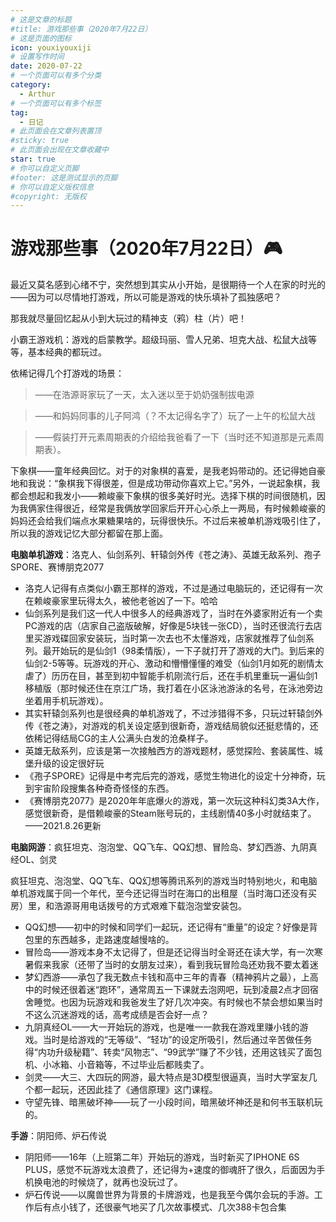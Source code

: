 ```yaml
---
# 这是文章的标题
#title: 游戏那些事（2020年7月22日）
# 这是页面的图标
icon: youxiyouxiji
# 设置写作时间
date: 2020-07-22
# 一个页面可以有多个分类
category:
  - Arthur
# 一个页面可以有多个标签
tag:
  - 日记
# 此页面会在文章列表置顶
#sticky: true
# 此页面会出现在文章收藏中
star: true
# 你可以自定义页脚
#footer: 这是测试显示的页脚
# 你可以自定义版权信息
#copyright: 无版权
---
```

# 游戏那些事（2020年7月22日）🎮

最近又莫名感到心绪不宁，突然想到其实从小开始，是很期待一个人在家的时光的——因为可以尽情地打游戏，所以可能是游戏的快乐填补了孤独感吧？

那我就尽量回忆起从小到大玩过的精神支（鸦）柱（片）吧！

小霸王游戏机：游戏的启蒙教学。超级玛丽、雪人兄弟、坦克大战、松鼠大战等等，基本经典的都玩过。

依稀记得几个打游戏的场景：

> ——在浩源哥家玩了一天，太入迷以至于奶奶强制拔电源

> ——和妈妈同事的儿子阿鸿（？不太记得名字了）玩了一上午的松鼠大战

> ——假装打开元素周期表的介绍给我爸看了一下（当时还不知道那是元素周期表）。

下象棋——童年经典回忆。对于的对象棋的喜爱，是我老妈带动的。还记得她自豪地和我说：“象棋我下得很差，但是成功带动你喜欢上它。”另外，一说起象棋，我都会想起和我发小——赖峻豪下象棋的很多美好时光。选择下棋的时间很随机，因为我俩家住得很近，经常是我俩放学回家后开开心心杀上一两局，有时候赖峻豪的妈妈还会给我们端点水果糖果啥的，玩得很快乐。不过后来被单机游戏吸引住了，所以我的游戏记忆大部分都留在那上面。

**电脑单机游戏**：洛克人、仙剑系列、轩辕剑外传《苍之涛》、英雄无敌系列、孢子SPORE、赛博朋克2077

* 洛克人记得有点类似小霸王那样的游戏，不过是通过电脑玩的，还记得有一次在赖峻豪家里玩得太久，被他老爸凶了一下。哈哈
* 仙剑系列是我们这一代人中很多人的经典游戏了，当时在外婆家附近有一个卖PC游戏的店（店家自己盗版破解，好像是5块钱一张CD），当时还很流行去店里买游戏碟回家安装玩，当时第一次去也不太懂游戏，店家就推荐了仙剑系列。最开始玩的是仙剑1（98柔情版），一下子就打开了游戏的大门。到后来的仙剑2-5等等。玩游戏的开心、激动和懵懵懂懂的难受（仙剑1月如死的剧情太虐了）历历在目，甚至到初中智能手机刚流行后，还在手机里重玩一遍仙剑1移植版（那时候还住在京江广场，我打着在小区泳池游泳的名号，在泳池旁边坐着用手机玩游戏）。
* 其实轩辕剑系列也是很经典的单机游戏了，不过涉猎得不多，只玩过轩辕剑外传《苍之涛》，对游戏的机关设定感到很新奇，游戏结局貌似还挺悲情的，还依稀记得结局CG的主人公满头白发的沧桑样子。
* 英雄无敌系列，应该是第一次接触西方的游戏题材，感觉探险、套装属性、城堡升级的设定很好玩
* 《孢子SPORE》记得是中考完后完的游戏，感觉生物进化的设定十分神奇，玩到宇宙阶段搜集各种奇奇怪怪的东西。
* 《赛博朋克2077》是2020年年底爆火的游戏，第一次玩这种科幻类3A大作，感觉很新奇，是借赖峻豪的Steam账号玩的，主线剧情40多小时就结束了。——2021.8.26更新

**电脑网游**：疯狂坦克、泡泡堂、QQ飞车、QQ幻想、冒险岛、梦幻西游、九阴真经OL、剑灵

疯狂坦克、泡泡堂、QQ飞车、QQ幻想等腾讯系列的游戏当时特别地火，和电脑单机游戏属于同一个年代，至今还记得当时在海口的出租屋（当时海口还没有买房）里，和浩源哥用电话拨号的方式艰难下载泡泡堂安装包。

* QQ幻想——初中的时候和同学们一起玩，还记得有“重量”的设定？好像是背包里的东西越多，走路速度越慢啥的。
* 冒险岛——游戏本身不太记得了，但是还记得当时全哥还在读大学，有一次寒暑假来我家（还带了当时的女朋友过来），看到我玩冒险岛还劝我不要太着迷
* 梦幻西游——承包了我无数点卡钱和高中三年的青春（精神鸦片之最），上高中的时候还很着迷“跑环”，通常周五一下课就去泡网吧，玩到凌晨2点才回宿舍睡觉。也因为玩游戏和我爸发生了好几次冲突。有时候也不禁会想如果当时不这么沉迷游戏的话，高考成绩是否会好一点？
* 九阴真经OL——大一开始玩的游戏，也是唯一一款我在游戏里赚小钱的游戏。当时是给游戏的“无等级”、“轻功”的设定所吸引，然后通过辛苦做任务得“内功升级秘籍”、转卖“风物志”、“99武学”赚了不少钱，还用这钱买了面包机、小冰箱、小音箱等，不过毕业后都贱卖了。
* 剑灵——大三、大四玩的网游，最大特点是3D模型很逼真，当时大学室友几个都一起玩，还因此挂了《通信原理》这门课程。
* 守望先锋、暗黑破坏神——玩了一小段时间，暗黑破坏神还是和何书玉联机玩的。

**手游**：阴阳师、炉石传说

* 阴阳师——16年（上班第二年）开始玩的游戏，当时新买了IPHONE 6S
  PLUS，感觉不玩游戏太浪费了，还记得为+速度的御魂肝了很久，后面因为手机换电池的时候烧了，就再也没玩过了。
* 炉石传说——以魔兽世界为背景的卡牌游戏，也是我至今偶尔会玩的手游。工作后有点小钱了，还很豪气地买了几次故事模式、几次388卡包合集
